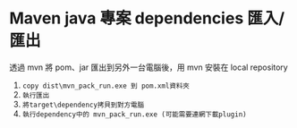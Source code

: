 # Maven java 專案 dependencies 匯入/匯出 
透過 mvn 將 pom、jar 匯出到另外一台電腦後，用 mvn 安裝在 local repository
1. `copy dist\mvn_pack_run.exe 到 pom.xml資料夾`
2. `執行匯出`
3. `將target\dependency拷貝到對方電腦`
4. `執行dependency中的 mvn_pack_run.exe (可能需要連網下載plugin)`
